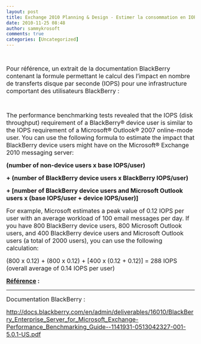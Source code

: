 ```yaml
---
layout: post
title: Exchange 2010 Planning & Design - Estimer la consommation en IOPS (transferts disque par seconde) pour des utilisateurs BlackBerry (Anglais)
date: 2010-11-25 08:48
author: sammykrosoft
comments: true
categories: [Uncategorized]
---
```

<p>&nbsp;<p><font size="3">Pour r&eacute;f&eacute;rence, un extrait de la documentation BlackBerry contenant la formule permettant le calcul des l&rsquo;impact en nombre de transferts disque par seconde (IOPS) pour une infrastructure comportant des utilisateurs BlackBerry :</font></p><p>&nbsp;</p><p><font size="3">The performance benchmarking tests revealed that the IOPS (disk throughput) requirement of a BlackBerry&reg; device user is similar to the IOPS requirement of a Microsoft&reg; Outlook&reg; 2007 online-mode user. You can use the following formula to estimate the impact that BlackBerry device users might have on the Microsoft&reg; Exchange 2010 messaging server:</font></p><p><strong><font size="3">(number of non-device users x base IOPS/user) </font></strong></p><p><strong><font size="3">+ (number of BlackBerry device users x BlackBerry IOPS/user) </font></strong></p><p><strong><font size="3">+ [number of BlackBerry device users and Microsoft Outlook users x (base IOPS/user + device IOPS/user)]</font></strong></p><p><font size="3">For example, Microsoft estimates a peak value of 0.12 IOPS per user with an average workload of 100 email messages per day. If you have 800 BlackBerry device users, 800 Microsoft Outlook users, and 400 BlackBerry device users and Microsoft Outlook users (a total of 2000 users), you can use the following calculation:</font></p><p><font size="3">(800 x 0.12) + (800 x 0.12) + [400 x (0.12 + 0.12)] = 288 IOPS (overall average of 0.14 IOPS per user)</font></p><p><font size="3"></font></p><p><strong><font size="3"><u>R&eacute;f&eacute;rence</u> : </font></strong></p><hr><p><font size="3">Documentation BlackBerry :</font></p><p><a href="http://docs.blackberry.com/en/admin/deliverables/16010/BlackBerry_Enterprise_Server_for_Microsoft_Exchange-Performance_Benchmarking_Guide--1141931-0513042327-001-5.0.1-US.pdf"><font size="3">http://docs.blackberry.com/en/admin/deliverables/16010/BlackBerry_Enterprise_Server_for_Microsoft_Exchange-Performance_Benchmarking_Guide--1141931-0513042327-001-5.0.1-US.pdf</font></a></p></p>


